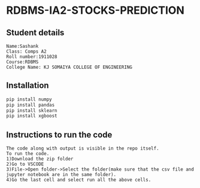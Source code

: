 # RDBMS-IA2-STOCKS-PREDICTION
## Student details
```
Name:Sashank
Class: Comps A2
Roll number:1911028
Course:RDBMS
College Name: KJ SOMAIYA COLLEGE OF ENGINEERING
```

## Installation


```bash
pip install numpy
pip install pandas
pip install sklearn
pip install xgboost
```

## Instructions to run the code

```
The code along with output is visible in the repo itself.
To run the code.
1)Download the zip folder
2)Go to VSCODE
3)File->Open folder->Select the folder(make sure that the csv file and jupyter notebook are in the same folder).
4)Go the last cell and select run all the above cells.

```
